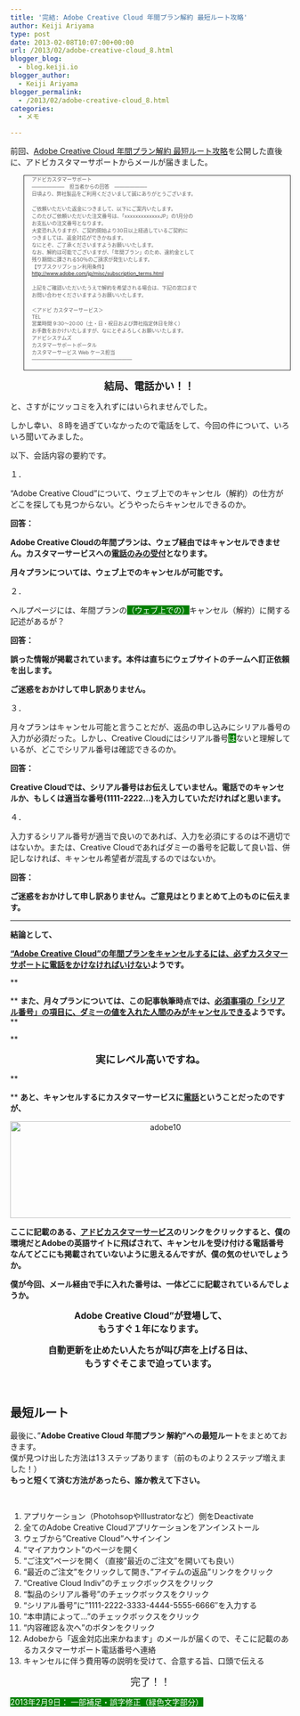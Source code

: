 ```yaml
---
title: '完結: Adobe Creative Cloud 年間プラン解約 最短ルート攻略'
author: Keiji Ariyama
type: post
date: 2013-02-08T10:07:00+00:00
url: /2013/02/adobe-creative-cloud_8.html
blogger_blog:
  - blog.keiji.io
blogger_author:
  - Keiji Ariyama
blogger_permalink:
  - /2013/02/adobe-creative-cloud_8.html
categories:
  - メモ

---
```

前回、<a href="http://blog.keiji.io/2013/02/adobe-creative-cloud.html" target="_blank">Adobe Creative Cloud 年間プラン解約 最短ルート攻略</a>を公開した直後に、アドビカスタマーサポートからメールが届きました。

<blockquote style="border: solid 1px #333333;">
  <div style="text-align: left;">
    <span style="font-size: xx-small;">アドビカスタマーサポート</span>
  </div>
  
  <div style="text-align: left;">
  </div>
  
  <div>
    <span style="font-size: xx-small;">&#8212;&#8212;&#8212;&#8212;&#8212;&#8212;&#8211;　担当者からの回答　&#8212;&#8212;&#8212;&#8212;&#8212;&#8212;&#8211;</span>
  </div>
  
  <div>
    <span style="font-size: xx-small;">日頃より、弊社製品をご利用くださいまして誠にありがとうございます。</span>
  </div>
  
  <p>
    <span style="font-size: xx-small;">ご依頼いただいた返金につきまして、以下にご案内いたします。</span><br /> <span style="font-size: xx-small;"> このたびご依頼いただいた注文番号は、「xxxxxxxxxxxxxJP」の1月分の</span><br /> <span style="font-size: xx-small;"> お支払いの注文番号となります。</span><br /> <span style="font-size: xx-small;"> 大変恐れ入りますが、ご契約開始より30日以上経過しているご契約に</span><br /> <span style="font-size: xx-small;"> つきましては、返金対応ができかねます。</span><br /> <span style="font-size: xx-small;"> なにとぞ、ご了承くださいますようお願いいたします。</span><br /> <span style="font-size: xx-small;"> なお、解約は可能でございますが、「年間プラン」のため、違約金として</span><br /> <span style="font-size: xx-small;"> 残り期間に課される50％のご請求が発生いたします。</span><br /> <span style="font-size: xx-small;"> 【サブスクリプション利用条件】</span><br /> <span style="font-size: xx-small;"> <a href="http://www.adobe.com/jp/misc/subscription_terms.html">http://www.adobe.com/jp/misc/subscription_terms.html</a></span>
  </p>
  
  <p>
    <span style="font-size: xx-small;">上記をご確認いただいたうえで解約を希望される場合は、下記の窓口まで</span><br /> <span style="font-size: xx-small;"> お問い合わせくださいますようお願いいたします。</span>
  </p>
  
  <p>
    <span style="font-size: xx-small;">＜アドビ カスタマーサービス＞</span><br /> <span style="font-size: xx-small;"> TEL</span><br /> <span style="font-size: xx-small;"> 営業時間 9:30～20:00（土・日・祝日および弊社指定休日を除く）</span><br /> <span style="font-size: xx-small;"> お手数をおかけいたしますが、なにとぞよろしくお願いいたします。</span><br /> <span style="font-size: xx-small;"> アドビシステムズ</span><br /> <span style="font-size: xx-small;"> カスタマーサポートポータル</span><br /> <span style="font-size: xx-small;"> カスタマーサービス Web ケース担当</span><br /> <span style="font-size: xx-small;"> &#8212;&#8212;&#8212;&#8212;&#8212;&#8212;&#8212;&#8212;&#8212;&#8212;&#8212;&#8212;&#8212;&#8212;&#8212;&#8212;&#8212;&#8212;&#8212;&#8212;</span>
  </p>
</blockquote>

<div>
</div>

<div>
</div>

<p style="text-align: center;">
  <strong><span style="font-size: large;">結局、電話かい！！ </span></strong>
</p>

と、さすがにツッコミを入れずにはいられませんでした。
  
しかし幸い、８時を過ぎていなかったので電話をして、今回の件について、いろいろ聞いてみました。

<div>
  以下、会話内容の要約です。
</div>

<!--more-->


  
１．
  
&#8220;Adobe Creative Cloud&#8221;について、ウェブ上でのキャンセル（解約）の仕方がどこを探しても見つからない。どうやったらキャンセルできるのか。
  
**回答：**
  
**Adobe Creative Cloudの年間プランは、ウェブ経由ではキャンセルできません。カスタマーサービスへの<span style="text-decoration: underline;">電話のみの受付</span>となります。**
  
**月々プランについては、ウェブ上でのキャンセルが可能です。**

２．
  
ヘルプページには、年間プランの<span style="background-color: #008000; color: #ffffff;">（ウェブ上での）</span>キャンセル（解約）に関する記述があるが？
  
**回答：**
  
**誤った情報が掲載されています。本件は直ちにウェブサイトのチームへ訂正依頼を出します。**
  
**ご迷惑をおかけして申し訳ありません。**

３．
  
月々プランはキャンセル可能と言うことだが、返品の申し込みにシリアル番号の入力が必須だった。しかし、Creative Cloudにはシリアル番号<span style="background-color: #008000; color: #ffffff;">は</span>ないと理解しているが、どこでシリアル番号は確認できるのか。
  
**回答：**
  
**Creative Cloudでは、シリアル番号はお伝えしていません。電話でのキャンセルか、もしくは適当な番号(1111-2222&#8230;)を入力していただければと思います。**

４．
  
入力するシリアル番号が適当で良いのであれば、入力を必須にするのは不適切ではないか。または、Creative Cloudであればダミーの番号を記載して良い旨、併記しなければ、キャンセル希望者が混乱するのではないか。
  
**回答：**
  
**ご迷惑をおかけして申し訳ありません。ご意見はとりまとめて上のものに伝えます。**
  
****

**結論として、**
  
**<span style="text-decoration: underline;">&#8220;Adobe Creative Cloud&#8221;の年間プランをキャンセルするには、必ずカスタマーサポートに電話をかけなければいけない</span>ようです。**

**
  
** **また、月々プランについては、この記事執筆時点では、<span style="text-decoration: underline;">必須事項の「シリアル番号」の項目に、ダミーの値を入れた人間のみがキャンセルできる</span>ようです。****
  
** 

<div style="text-align: center;">
  <span style="font-size: large;"><b>実にレベル高いですね。</b></span>
</div>

**
  
** **あと、キャンセルするにカスタマーサービスに<span style="text-decoration: underline;">電話</span>ということだったのですが、**

<p style="text-align: center;">
  <a href="http://blog.keiji.io/wp-content/uploads/2013/02/adobe10.png"><img class="aligncenter  wp-image-69" alt="adobe10" src="http://blog.keiji.io/wp-content/uploads/2013/02/adobe10.png" width="542" height="174" /></a>
</p>

**ここに記載のある、<a href="http://helpx.adobe.com/support.html" target="_blank">アドビカスタマーサービス</a>のリンクをクリックすると、僕の環境だとAdobeの英語サイトに飛ばされて、キャンセルを受け付ける電話番号なんてどこにも掲載されていないように思えるんですが、僕の気のせいでしょうか。**

**僕が今回、メール経由で手に入れた番号は、一体どこに記載されているんでしょうか。**

<p style="text-align: center;">
  <span style="font-size: medium;"><strong>Adobe Creative Cloud&#8221;が登場して、</strong></span><br /> <span style="font-size: medium;"> <strong> もうすぐ１年になります。</strong></span>
</p>

<p style="text-align: center;">
  <span style="font-size: medium;"><strong>自動更新を止めたい人たちが叫び声を上げる日は、</strong></span><br /> <span style="font-size: medium;"> <strong> もうすぐそこまで迫っています。</strong></span>
</p>

&nbsp;

## 最短ルート

<div>
  最後に、&#8221;<b>Adobe Creative Cloud 年間プラン 解約&#8221;への最短ルート</b>をまとめておきます。
</div>

<div>
  僕が見つけ出した方法は1３ステップあります（前のものより２ステップ増えました！）<br /> <b>もっと短くて済む方法があったら、誰か教えて下さい。</b>
</div>

&nbsp;

<div>
  <ol>
    <li>
      アプリケーション（PhotohsopやIllustratorなど）側をDeactivate
    </li>
    <li>
      全てのAdobe Creative Cloudアプリケーションをアンインストール
    </li>
    <li>
      ウェブから&#8221;Creative Cloud&#8221;へサインイン
    </li>
    <li>
      &#8220;マイアカウント&#8221;のページを開く
    </li>
    <li>
      &#8220;ご注文&#8221;ページを開く（直接&#8221;最近のご注文&#8221;を開いても良い）
    </li>
    <li>
      &#8220;最近のご注文&#8221;をクリックして開き、&#8221;アイテムの返品&#8221;リンクをクリック
    </li>
    <li>
      &#8220;Creative Cloud Indiv&#8221;のチェックボックスをクリック
    </li>
    <li>
      &#8220;製品のシリアル番号&#8221;のチェックボックスをクリック
    </li>
    <li>
      &#8220;シリアル番号&#8221;に&#8221;1111-2222-3333-4444-5555-6666&#8243;を入力する
    </li>
    <li>
      &#8220;本申請によって&#8230;&#8221;のチェックボックスをクリック
    </li>
    <li>
      &#8220;内容確認＆次へ&#8221;のボタンをクリック
    </li>
    <li>
      Adobeから「返金対応出来かねます」のメールが届くので、そこに記載のあるカスタマーサポート電話番号へ連絡
    </li>
    <li>
      キャンセルに伴う費用等の説明を受けて、合意する旨、口頭で伝える
    </li>
  </ol>
</div>

<div>
  <p style="text-align: center;">
    <span style="font-size: large;">完了！！</span>
  </p>
  
  <div>
    <span style="background-color: #008000; color: #ffffff;">2013年2月9日： 一部補足・誤字修正（緑色文字部分）</span>
  </div>
</div>